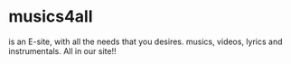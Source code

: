 # musics4all
is an E-site, with  all the needs that you desires. musics, videos, lyrics and instrumentals. All in our site!!
